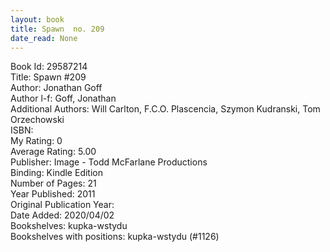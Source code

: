 ```yaml
---
layout: book
title: Spawn  no. 209
date_read: None
---
```


Book Id: 29587214<br />
Title: Spawn #209<br />
Author: Jonathan Goff<br />
Author l-f: Goff, Jonathan<br />
Additional Authors: Will Carlton, F.C.O. Plascencia, Szymon Kudranski, Tom Orzechowski<br />
ISBN: <br />
My Rating: 0<br />
Average Rating: 5.00<br />
Publisher: Image - Todd McFarlane Productions<br />
Binding: Kindle Edition<br />
Number of Pages: 21<br />
Year Published: 2011<br />
Original Publication Year: <br />
Date Added: 2020/04/02<br />
Bookshelves: kupka-wstydu<br />
Bookshelves with positions: kupka-wstydu (#1126)<br />

